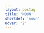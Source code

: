 ```yaml
---
layout: postag
title: 'NOUN'
shortdef: 'noun'
udver: '2'
---
```

<!-- Interlanguage links updated Ne 5. května 2024, 18:19:37 CEST -->
